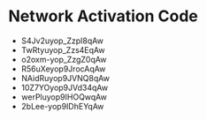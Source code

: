 # Network Activation Code
* S4Jv2uyop_ZzpI8qAw
* TwRtyuyop_Zzs4EqAw
* o2oxm-yop_ZzgZ0qAw
* R56uXeyop9JrocAqAw
* NAidRuyop9JVNQ8qAw
* 10Z7YOyop9JVd34qAw
* werPluyop9IHOQwqAw
* 2bLee-yop9IDhEYqAw